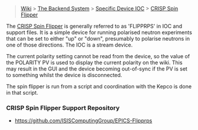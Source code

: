 > [Wiki](Home) > [The Backend System](The-Backend-System) > [Specific Device IOC](Specific-Device-IOC) > [CRISP Spin Flipper](CRISP-Spin-Flipper)

The [CRISP Spin Flipper](https://github.com/ISISComputingGroup/EPICS-Flipprps) is generally referred to as 'FLIPPRPS' in IOC and support files. It is a simple device for running polarised neutron experiments that can be set to either "up" or "down", presumably to polarise neutrons in one of those directions. The IOC is a stream device.

The current polarity setting cannot be read from the device, so the value of the POLARITY PV is used to display the current polarity on the wiki. This may result in the GUI and the device becoming out-of-sync if the PV is set to something whilst the device is disconnected.

The spin flipper is run from a script and coordination with the Kepco is done in that script. 

### CRISP Spin Flipper Support Repository
- https://github.com/ISISComputingGroup/EPICS-Flipprps